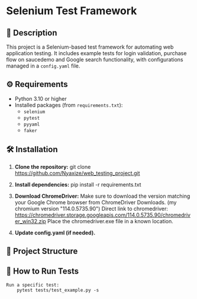 # Selenium Test Framework

## 📖 Description
This project is a Selenium-based test framework for automating web application testing. It includes example tests for login validation, purchase flow on saucedemo and Google search functionality, with configurations managed in a `config.yaml` file.

## ⚙️ Requirements
- Python 3.10 or higher
- Installed packages (from `requirements.txt`):
  - `selenium`
  - `pytest`
  - `pyyaml`
  - `faker` 

## 🛠 Installation

1. **Clone the repository:**
    git clone https://github.com/Nyaxize/web_testing_project.git

2. **Install dependencies:**
    pip install -r requirements.txt

3. **Download ChromeDriver:**
    Make sure to download the version matching your Google Chrome browser from ChromeDriver Downloads. (my chromium version "114.0.5735.90")
        Direct link to chromedriver: https://chromedriver.storage.googleapis.com/114.0.5735.90/chromedriver_win32.zip
    Place the chromedriver.exe file in a known location.

4. **Update config.yaml (if needed).**
    
## 📂 Project Structure

## 🚀 How to Run Tests
    Run a specific test:
        pytest tests/test_example.py -s

        
